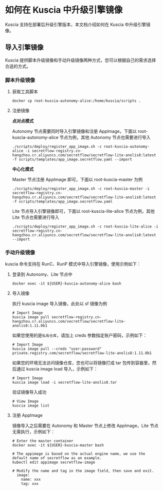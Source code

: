 # 如何在 Kuscia 中升级引擎镜像

Kuscia 支持在部署后升级引擎版本，本文档介绍如何在 Kuscia 中升级引擎镜像。

## 导入引擎镜像

Kuscia 提供脚本升级镜像和手动升级镜像两种方式，您可以根据自己的需求选择合适的方式。

### 脚本升级镜像

1. 获取工具脚本

    ```shell
    docker cp root-kuscia-autonomy-alice:/home/kuscia/scripts .
    ```

2. 注册镜像

   **点对点模式**

    Autonomy 节点需要同时导入引擎镜像和注册 AppImage，下面以 root-kuscia-autonomy-alice 节点为例，其他 Autonomy 节点也需要进行导入

    ```shell
    ./scripts/deploy/register_app_image.sh -c root-kuscia-autonomy-alice -i secretflow-registry.cn-hangzhou.cr.aliyuncs.com/secretflow/secretflow-lite-anolis8:latest -f scripts/templates/app_image.secretflow.yaml --import
    ```

    **中心化模式**

    Master 节点注册 AppImage 即可，下面以 root-kuscia-master 为例

    ```shell
    ./scripts/deploy/register_app_image.sh -c root-kuscia-master -i secretflow-registry.cn-hangzhou.cr.aliyuncs.com/secretflow/secretflow-lite-anolis8:latest -f scripts/templates/app_image.secretflow.yaml
    ```

    Lite 节点导入引擎镜像即可，下面以 root-kuscia-lite-alice 节点为例，其他 Lite 节点也需要进行导入

    ```shell
    ./scripts/deploy/register_app_image.sh -c root-kuscia-lite-alice -i secretflow-registry.cn-hangzhou.cr.aliyuncs.com/secretflow/secretflow-lite-anolis8:latest --import
    ```

### 手动升级镜像

kuscia 命令支持在 RunC、RunP 模式中导入引擎镜像，使用示例如下：

1. 登录到 Autonomy、Lite 节点中

    ```shell
    docker exec -it ${USER}-kuscia-autonomy-alice bash
    ```

2. 导入镜像

    执行 kuscia image 导入镜像，此处以 sf 镜像为例

    ```shell
    # Import Image
    kuscia image pull secretflow-registry.cn-hangzhou.cr.aliyuncs.com/secretflow/secretflow-lite-anolis8:1.11.0b1
    ```

    如果您使用的是`私有仓库`，请加上 creds 参数指定账户密码，示例如下：

    ```shell
    # Import Image
    kuscia image pull --creds "user:password" private.registry.com/secretflow/secretflow-lite-anolis8:1.11.0b1
    ```

    如果您的环境无法访问镜像仓库，您也可以将镜像打成 tar 包传到容器里，然后通过 kuscia image load 导入，示例如下：

    ```shell
    # Import Image
    kuscia image load -i secretflow-lite-anolis8.tar
    ```

    验证镜像导入成功

    ```shell
    # View Image
    kuscia image list
    ```

3. 注册 AppImage

    镜像导入之后需要在 Autonomy 和 Master 节点上修改 AppImage，Lite 节点无需执行，示例如下：

    ```shell
    # Enter the master container
    docker exec -it ${USER}-kuscia-master bash

    # The appimage is based on the actual engine name, we use the default name of secretflow as an example.
    kubectl edit appimage secretflow-image

    # Modify the name and tag in the image field, then save and exit.
      image:
        name: xxx
        tag: xxx
    ```
